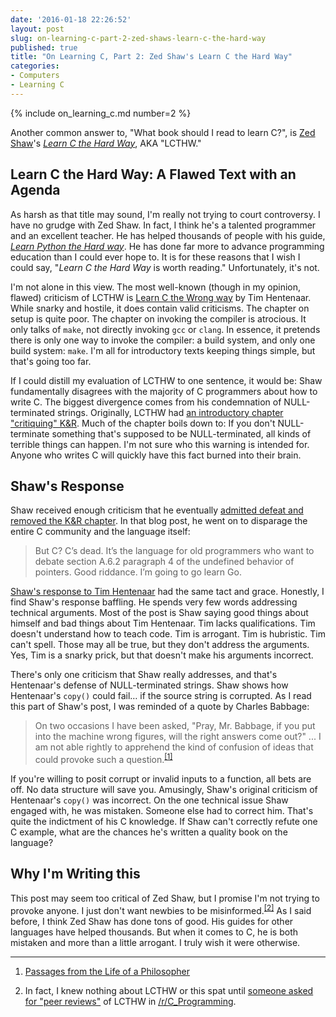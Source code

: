 ```yaml
---
date: '2016-01-18 22:26:52'
layout: post
slug: on-learning-c-part-2-zed-shaws-learn-c-the-hard-way
published: true
title: "On Learning C, Part 2: Zed Shaw's Learn C the Hard Way"
categories:
- Computers
- Learning C
---
```


{% include on_learning_c.md number=2 %}

Another common answer to, "What book should I read to learn C?", is [Zed Shaw](https://en.wikipedia.org/wiki/Zed_Shaw)'s [*Learn C the Hard Way*](http://c.learncodethehardway.org/book/), AKA "LCTHW."

## Learn C the Hard Way: A Flawed Text with an Agenda

As harsh as that title may sound, I'm really not trying to court controversy. I have no grudge with Zed Shaw. In fact, I think he's a talented programmer and an excellent teacher. He has helped thousands of people with his guide, [*Learn Python the Hard way*](http://learnpythonthehardway.org/). He has done far more to advance programming education than I could ever hope to. It is for these reasons that I wish I could say, "*Learn C the Hard Way* is worth reading." Unfortunately, it's not.

I'm not alone in this view. The most well-known (though in my opinion, flawed) criticism of LCTHW is [Learn C the Wrong way](http://hentenaar.com/dont-learn-c-the-wrong-way) by Tim Hentenaar. While snarky and hostile, it does contain valid criticisms. The chapter on setup is quite poor. The chapter on invoking the compiler is atrocious. It only talks of `make`, not directly invoking `gcc` or `clang`. In essence, it pretends there is only one way to invoke the compiler: a build system, and only one build system: `make`. I'm all for introductory texts keeping things simple, but that's going too far.

If I could distill my evaluation of LCTHW to one sentence, it would be: Shaw fundamentally disagrees with the majority of C programmers about how to write C. The biggest divergence comes from his condemnation of NULL-terminated strings. Originally, LCTHW had [an introductory chapter "critiquing" K&R](https://web.archive.org/web/20141030032654/http://c.learncodethehardway.org/book/krcritique.html). Much of the chapter boils down to: If you don't NULL-terminate something that's supposed to be NULL-terminated, all kinds of terrible things can happen. I'm not sure who this warning is intended for. Anyone who writes C will quickly have this fact burned into their brain.


## Shaw's Response

Shaw received enough criticism that he eventually [admitted defeat and removed the K&R chapter](https://zedshaw.com/2015/01/04/admitting-defeat-on-kr-in-lcthw/). In that blog post, he went on to disparage the entire C community and the language itself:

> But C? C’s dead. It’s the language for old programmers who want to debate section A.6.2 paragraph 4 of the undefined behavior of pointers. Good riddance. I’m going to go learn Go.

[Shaw's response to Tim Hentenaar](https://zedshaw.com/2015/09/28/taking-down-tim-hentenaar/) had the same tact and grace. Honestly, I find Shaw's response baffling. He spends very few words addressing technical arguments. Most of the post is Shaw saying good things about himself and bad things about Tim Hentenaar. Tim lacks qualifications. Tim doesn't understand how to teach code. Tim is arrogant. Tim is hubristic. Tim can't spell. Those may all be true, but they don't address the arguments. Yes, Tim is a snarky prick, but that doesn't make his arguments incorrect.

There's only one criticism that Shaw really addresses, and that's Hentenaar's defense of NULL-terminated strings. Shaw shows how Hentenaar's `copy()` could fail… if the source string is corrupted. As I read this part of Shaw's post, I was reminded of a quote by Charles Babbage:

> On two occasions I have been asked, "Pray, Mr. Babbage, if you put into the machine wrong figures, will the right answers come out?" ... I am not able rightly to apprehend the kind of confusion of ideas that could provoke such a question.<sup>[\[1\]](#ref_1)</sup> 

If you're willing to posit corrupt or invalid inputs to a function, all bets are off. No data structure will save you. Amusingly, Shaw's original criticism of Hentenaar's `copy()` was incorrect. On the one technical issue Shaw engaged with, he was mistaken. Someone else had to correct him. That's quite the indictment of his C knowledge. If Shaw can't correctly refute one C example, what are the chances he's written a quality book on the language?


## Why I'm Writing this

This post may seem too critical of Zed Shaw, but I promise I'm not trying to provoke anyone. I just don't want newbies to be misinformed.<sup>[\[2\]](#ref_2)</sup> As I said before, I think Zed Shaw has done tons of good. His guides for other languages have helped thousands. But when it comes to C, he is both mistaken and more than a little arrogant. I truly wish it were otherwise.


---

1. <span id="ref_1"></span>[Passages from the Life of a Philosopher](https://archive.org/details/passagesfromlif01babbgoog)

2. <span id="ref_2"></span>In fact, I knew nothing about LCTHW or this spat until [someone asked for "peer reviews"](https://www.reddit.com/r/C_Programming/comments/3rd4dg/peer_review_learn_c_the_hard_way_by_zed_shaw_pub/) of LCTHW in [/r/C_Programming](https://www.reddit.com/r/C_Programming).

